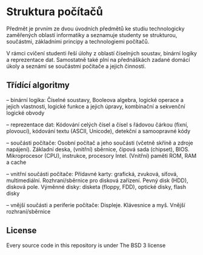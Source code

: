# Struktura počítačů

Předmět je prvním ze dvou úvodních předmětů ke studiu technologicky zaměřených oblastí informatiky a seznamuje studenty se strukturou, součástmi, základními principy a technologiemi počítačů.

V rámci cvičení studenti řeší úlohy z oblastí číselných soustav, binární logiky a reprezentace dat. Samostatně také plní na přednáškách zadané domácí úkoly a seznámí se součástmi počítače a jejich činností. 

## Třídící algoritmy

– binární logika: Číselné soustavy, Booleova algebra, logické operace a jejich vlastnosti, logické funkce a jejich úpravy, kombinační a sekvenční logické obvody

– reprezentace dat: Kódování celých čísel a čísel s řádovou čárkou (fixní, plovoucí), kódování textu (ASCII, Unicode), detekční a samoopravné kódy

– součásti počítače: Osobní počítač a jeho součásti (včetně skříně a zdroje napájení). Základní deska, (vnitřní) sběrnice, čipová sada (chipset), BIOS. Mikroprocesor (CPU), instrukce, procesory Intel. (Vnitřní) paměti ROM, RAM a cache

– vnitřní součásti počítače: Přídavné karty: grafická, zvuková, síťová, multimediální. Rozhraní/sběrnice pro disková zařízení. Pevný disk (HDD), disková pole. Výměnné disky: disketa (floppy, FDD), optické disky, flash disky

– vnější součásti a periferie počítače: Displeje. Klávesnice a myš. Vnější rozhraní/sběrnice

## License

Every source code in this repository is under The BSD 3 license
